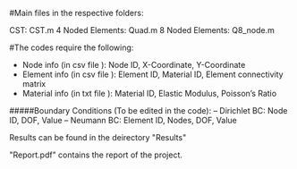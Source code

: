 #Main files in the respective folders:

CST:  CST.m
4 Noded Elements: Quad.m
8 Noded Elements: Q8_node.m

#The codes require the following:

- Node info (in csv file ): Node ID, X-Coordinate, Y-Coordinate
- Element info (in csv file ): Element ID, Material ID, Element connectivity matrix
- Material info (in txt file ): Material ID, Elastic Modulus, Poisson’s Ratio 

#####Boundary Conditions (To be edited in the code):
	– Dirichlet BC: Node ID, DOF, Value
	– Neumann BC: Element ID, Nodes, DOF, Value

Results can be found in the deirectory "Results"

"Report.pdf" contains the report of the project.
